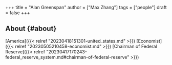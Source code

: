 +++
title = "Alan Greenspan"
author = ["Max Zhang"]
tags = ["people"]
draft = false
+++

## About {#about}

[America]({{< relref "20230418151301-united_states.md" >}}) [Economist]({{< relref "20230505210458-economist.md" >}}) [Chairman of Federal Reserve]({{< relref "20230417170243-federal_reserve_system.md#chairman-of-federal-reserve" >}})
